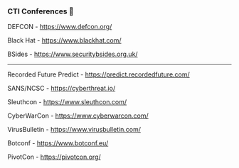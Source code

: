 ### CTI Conferences 🎤

DEFCON - https://www.defcon.org/

Black Hat - https://www.blackhat.com/

BSides - https://www.securitybsides.org.uk/

---

Recorded Future Predict - https://predict.recordedfuture.com/

SANS/NCSC - https://cyberthreat.io/

Sleuthcon - https://www.sleuthcon.com/

CyberWarCon - https://www.cyberwarcon.com/

VirusBulletin - https://www.virusbulletin.com/

Botconf - https://www.botconf.eu/

PivotCon - https://pivotcon.org/
